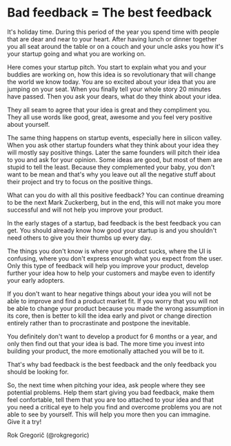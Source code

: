 # Bad feedback = The best feedback

It's holiday time. During this period of the year you spend time with people that are dear and near to your heart. After having lunch or dinner together you all seat around the table or on a couch and your uncle asks you how it's your startup going and what you are working on.

Here comes your startup pitch. You start to explain what you and your buddies are working on, how this idea is so revolutionary that will change the world we know today. You are so excited about your idea that you are jumping on your seat. When you finally tell your whole story 20 minutes have passed. Then you ask your dears, what do they think about your idea.

They all seam to agree that your idea is great and they compliment you. They all use words like good, great, awesome and you feel very positive about yourself.

The same thing happens on startup events, especially here in silicon valley. When you ask other startup founders what they think about your idea they will mostly say positive things. Later the same founders will pitch their idea to you and ask for your opinion. Some ideas are good, but most of them are stupid to tell the least. Because they complemented your baby, you don't want to be mean and that's why you leave out all the negative stuff about their project and try to focus on the positive things.

What can you do with all this positive feedback? You can continue dreaming to be the next Mark Zuckerberg, but in the end, this will not make you more successful and will not help you improve your product.

In the early stages of a startup, bad feedback is the best feedback you can get. You should already know how good your startup is and you shouldn't need others to give you their thumbs up every day.

The things you don't know is where your product sucks, where the UI is confusing, where you don't express enough what you expect from the user. Only this type of feedback will help you improve your product, develop further your idea how to help your customers and maybe even to identify your early adopters.

If you don't want to hear negative things about your idea you will not be able to improve and find a product market fit. If you worry that you will not be able to change your product because you made the wrong assumption in its core, then is better to kill the idea early and pivot or change direction entirely rather than to procrastinate and postpone the inevitable.

You definitely don't want to develop a product for 6 months or a year, and only then find out that your idea is bad. The more time you invest into building your product, the more emotionally attached you will be to it.

That's why bad feedback is the best feedback and the only feedback you should be looking for.

So, the next time when pitching your idea, ask people where they see potential problems. Help them start giving you bad feedback, make them feel confortable, tell them that you are too attached to your idea and that you need a critical eye to help you find and overcome problems you are not able to see by yourself. This will help you more then you can immagine. Give it a try!

Rok Gregorič (@rokgregoric)
